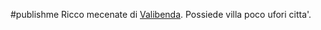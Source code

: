 #publishme 
Ricco mecenate di [Valibenda](../../places/Valibenda.md). Possiede villa poco ufori citta'.